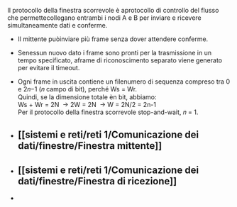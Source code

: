 Il protocollo della finestra scorrevole è aprotocollo di controllo del flusso che permettecollegano entrambi i nodi A e B per inviare e ricevere simultaneamente dati e conferme.

- Il mittente puòinviare più frame senza dover attendere conferme.
    
- Senessun nuovo dato i frame sono pronti per la trasmissione in un tempo specificato, aframe di riconoscimento separato viene generato per evitare il timeout.
    
- Ogni frame in uscita contiene un filenumero di sequenza compreso tra 0 e 2𝑛−1 (𝑛 campo di bit), perché Ws = Wr.  
    Quindi, se la dimensione totale èn bit, abbiamo:  
    Ws + Wr = 2N  → 2W = 2N  → W = 2N/2 = 2n-1  
    Per il protocollo della finestra scorrevole stop-and-wait, 𝑛 = 1.
    

- ## [[sistemi e reti/reti 1/Comunicazione dei dati/finestre/Finestra mittente]]
- ## [[sistemi e reti/reti 1/Comunicazione dei dati/finestre/Finestra di ricezione]]
- 



    

